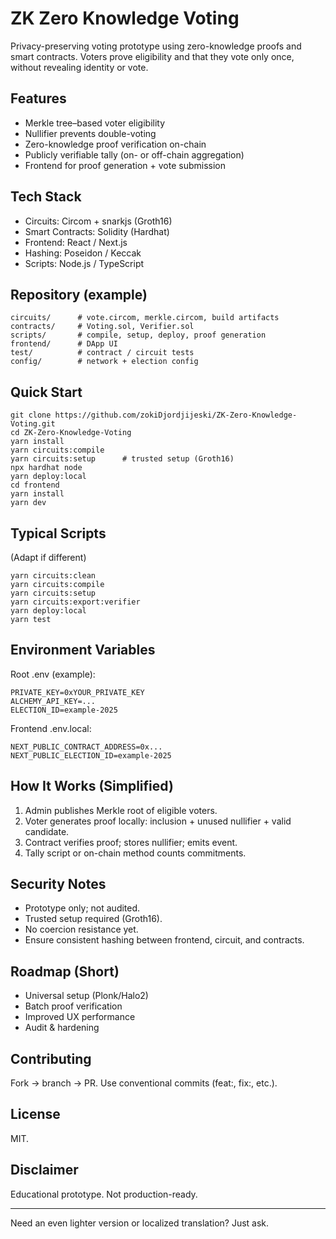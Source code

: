 # ZK Zero Knowledge Voting

Privacy-preserving voting prototype using zero-knowledge proofs and smart contracts. Voters prove eligibility and that they vote only once, without revealing identity or vote.

## Features
- Merkle tree–based voter eligibility
- Nullifier prevents double-voting
- Zero-knowledge proof verification on-chain
- Publicly verifiable tally (on- or off-chain aggregation)
- Frontend for proof generation + vote submission

## Tech Stack
- Circuits: Circom + snarkjs (Groth16)
- Smart Contracts: Solidity (Hardhat)
- Frontend: React / Next.js
- Hashing: Poseidon / Keccak
- Scripts: Node.js / TypeScript

## Repository (example)
```
circuits/      # vote.circom, merkle.circom, build artifacts
contracts/     # Voting.sol, Verifier.sol
scripts/       # compile, setup, deploy, proof generation
frontend/      # DApp UI
test/          # contract / circuit tests
config/        # network + election config
```

## Quick Start
```
git clone https://github.com/zokiDjordjijeski/ZK-Zero-Knowledge-Voting.git
cd ZK-Zero-Knowledge-Voting
yarn install
yarn circuits:compile
yarn circuits:setup      # trusted setup (Groth16)
npx hardhat node
yarn deploy:local
cd frontend
yarn install
yarn dev
```

## Typical Scripts
(Adapt if different)
```
yarn circuits:clean
yarn circuits:compile
yarn circuits:setup
yarn circuits:export:verifier
yarn deploy:local
yarn test
```

## Environment Variables
Root .env (example):
```
PRIVATE_KEY=0xYOUR_PRIVATE_KEY
ALCHEMY_API_KEY=...
ELECTION_ID=example-2025
```
Frontend .env.local:
```
NEXT_PUBLIC_CONTRACT_ADDRESS=0x...
NEXT_PUBLIC_ELECTION_ID=example-2025
```

## How It Works (Simplified)
1. Admin publishes Merkle root of eligible voters.
2. Voter generates proof locally: inclusion + unused nullifier + valid candidate.
3. Contract verifies proof; stores nullifier; emits event.
4. Tally script or on-chain method counts commitments.

## Security Notes
- Prototype only; not audited.
- Trusted setup required (Groth16).
- No coercion resistance yet.
- Ensure consistent hashing between frontend, circuit, and contracts.

## Roadmap (Short)
- Universal setup (Plonk/Halo2)
- Batch proof verification
- Improved UX performance
- Audit & hardening

## Contributing
Fork → branch → PR. Use conventional commits (feat:, fix:, etc.).

## License
MIT.

## Disclaimer
Educational prototype. Not production-ready.

--------------------------------------------------

Need an even lighter version or localized translation? Just ask.
